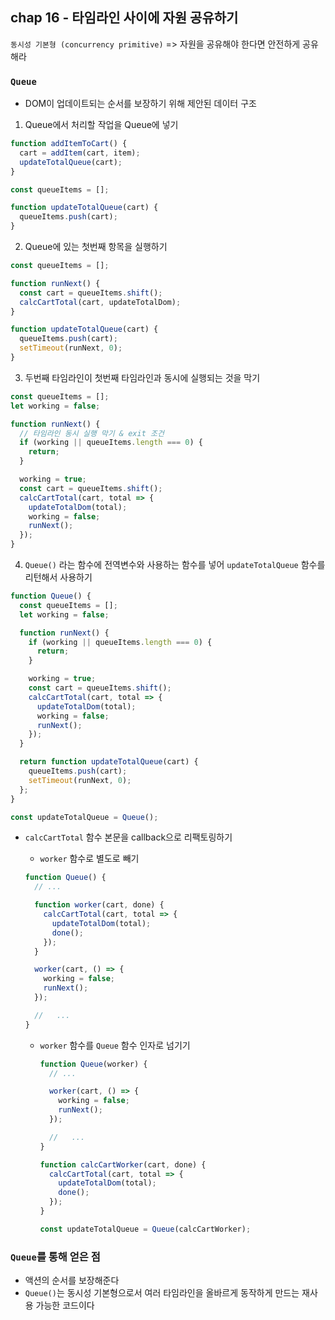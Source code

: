 ## chap 16 - 타임라인 사이에 자원 공유하기

`동시성 기본형 (concurrency primitive)` => 자원을 공유해야 한다면 안전하게 공유해라

### `Queue`

- DOM이 업데이트되는 순서를 보장하기 위해 제안된 데이터 구조

1. Queue에서 처리할 작업을 Queue에 넣기

```ts
function addItemToCart() {
  cart = addItem(cart, item);
  updateTotalQueue(cart);
}

const queueItems = [];

function updateTotalQueue(cart) {
  queueItems.push(cart);
}
```

2. Queue에 있는 첫번째 항목을 실행하기

```ts
const queueItems = [];

function runNext() {
  const cart = queueItems.shift();
  calcCartTotal(cart, updateTotalDom);
}

function updateTotalQueue(cart) {
  queueItems.push(cart);
  setTimeout(runNext, 0);
}
```

3. 두번째 타임라인이 첫번째 타임라인과 동시에 실행되는 것을 막기

```ts
const queueItems = [];
let working = false;

function runNext() {
  // 타임라인 동시 실행 막기 & exit 조건
  if (working || queueItems.length === 0) {
    return;
  }

  working = true;
  const cart = queueItems.shift();
  calcCartTotal(cart, total => {
    updateTotalDom(total);
    working = false;
    runNext();
  });
}
```

4. `Queue()` 라는 함수에 전역변수와 사용하는 함수를 넣어 `updateTotalQueue` 함수를 리턴해서 사용하기

```ts
function Queue() {
  const queueItems = [];
  let working = false;

  function runNext() {
    if (working || queueItems.length === 0) {
      return;
    }

    working = true;
    const cart = queueItems.shift();
    calcCartTotal(cart, total => {
      updateTotalDom(total);
      working = false;
      runNext();
    });
  }

  return function updateTotalQueue(cart) {
    queueItems.push(cart);
    setTimeout(runNext, 0);
  };
}

const updateTotalQueue = Queue();
```

- `calcCartTotal` 함수 본문을 callback으로 리팩토링하기

  - `worker` 함수로 별도로 빼기

  ```ts
  function Queue() {
    // ...

    function worker(cart, done) {
      calcCartTotal(cart, total => {
        updateTotalDom(total);
        done();
      });
    }

    worker(cart, () => {
      working = false;
      runNext();
    });

    //   ...
  }
  ```

  - `worker` 함수를 `Queue` 함수 인자로 넘기기

    ```ts
    function Queue(worker) {
      // ...

      worker(cart, () => {
        working = false;
        runNext();
      });

      //   ...
    }

    function calcCartWorker(cart, done) {
      calcCartTotal(cart, total => {
        updateTotalDom(total);
        done();
      });
    }

    const updateTotalQueue = Queue(calcCartWorker);
    ```

### `Queue`를 통해 얻은 점

- 액션의 순서를 보장해준다
- `Queue()`는 동시성 기본형으로서 여러 타임라인을 올바르게 동작하게 만드는 재사용 가능한 코드이다

